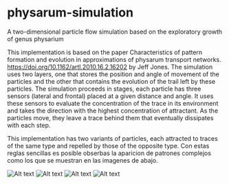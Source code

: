 # physarum-simulation
A two-dimensional particle flow simulation based on the exploratory growth of genus physarium 


This implementation is based on the paper Characteristics of pattern formation and evolution in approximations of physarum transport networks.  https://doi.org/10.1162/artl.2010.16.2.16202 by Jeff Jones. The simulation uses two layers, one that stores the position and angle of movement of the particles and the other that contains the evolution of the trail left by these particles. The simulation proceeds in stages, each particle has three sensors (lateral and frontal) placed at a given distance and angle. It uses these sensors to evaluate the concentration of the trace in its environment and takes the direction with the highest concentration of attractant. As the particles move, they leave a trace behind them that eventually dissipates with each step.

This implementation has two variants of particles, each attracted to traces of the same type and repelled by those of the opposite type. Con estas reglas sencillas es posible obserbas la aparicion de patrones complejos como los que se muestran en las imagenes de abajo.


![Alt text](https://github.com/martinnff/physarum-simulation/blob/main/img1.jpeg "procedural landscape")
![Alt text](https://github.com/martinnff/physarum-simulation/blob/main/img2.jpeg "procedural landscape")
![Alt text](https://github.com/martinnff/physarum-simulation/blob/main/img3.jpeg "procedural landscape")
![Alt text](https://github.com/martinnff/physarum-simulation/blob/main/img4.jpeg "procedural landscape")

